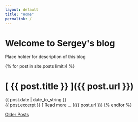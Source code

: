 ```yaml
---
layout: default 
title: "Home"
permalink: /
---
```


# Welcome to Sergey's blog 

Place holder for description of this blog

{% for post in site.posts limit:4 %}
# [ {{ post.title }} ]({{ post.url }}) 
{{ post.date | date_to_string }}  
{{ post.excerpt }}
[ Read more ... ]({{ post.url }}) 
{% endfor %}

[Older Posts](/archive/index.html)
